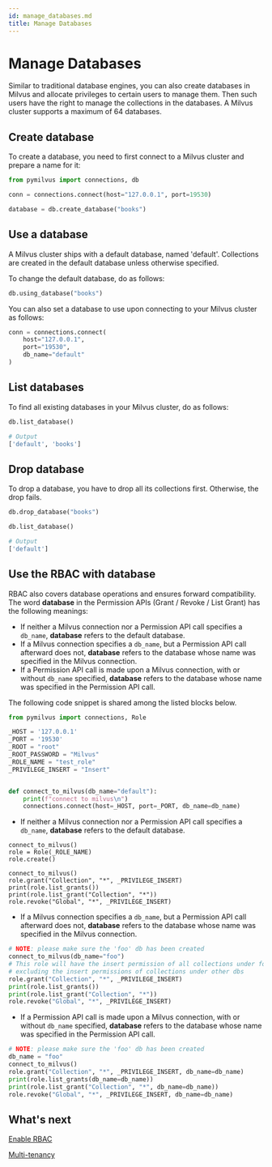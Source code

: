 ```yaml
---
id: manage_databases.md
title: Manage Databases
---
```


# Manage Databases

Similar to traditional database engines, you can also create databases in Milvus and allocate privileges to certain users to manage them. Then such users have the right to manage the collections in the databases. A Milvus cluster supports a maximum of 64 databases.

## Create database

To create a database, you need to first connect to a Milvus cluster and prepare a name for it:

```python
from pymilvus import connections, db

conn = connections.connect(host="127.0.0.1", port=19530)

database = db.create_database("books")
```

## Use a database

A Milvus cluster ships with a default database, named 'default'. Collections are created in the default database unless otherwise specified.

To change the default database, do as follows:

```python
db.using_database("books")
```

You can also set a database to use upon connecting to your Milvus cluster as follows:

```python
conn = connections.connect(
    host="127.0.0.1",
    port="19530",
    db_name="default"
)
```

## List databases

To find all existing databases in your Milvus cluster, do as follows:

```python
db.list_database()

# Output
['default', 'books']
```

## Drop database

To drop a database, you have to drop all its collections first. Otherwise, the drop fails.

```python
db.drop_database("books")

db.list_database()

# Output
['default']
```

## Use the RBAC with database

RBAC also covers database operations and ensures forward compatibility. The word **database** in the Permission APIs (Grant / Revoke / List Grant) has the following meanings:

- If neither a Milvus connection nor a Permission API call specifies a `db_name`, **database** refers to the default database.
- If a Milvus connection specifies a `db_name`, but a Permission API call afterward does not, **database** refers to the database whose name was specified in the Milvus connection.
- If a Permission API call is made upon a Milvus connection, with or without `db_name` specified, **database** refers to the database whose name was specified in the Permission API call.

The following code snippet is shared among the listed blocks below.

```python
from pymilvus import connections, Role

_HOST = '127.0.0.1'
_PORT = '19530'
_ROOT = "root"
_ROOT_PASSWORD = "Milvus"
_ROLE_NAME = "test_role"
_PRIVILEGE_INSERT = "Insert"


def connect_to_milvus(db_name="default"):
    print(f"connect to milvus\n")
    connections.connect(host=_HOST, port=_PORT, db_name=db_name)
```

- If neither a Milvus connection nor a Permission API call specifies a `db_name`, **database** refers to the default database.

```
connect_to_milvus()
role = Role(_ROLE_NAME)
role.create()

connect_to_milvus()
role.grant("Collection", "*", _PRIVILEGE_INSERT)
print(role.list_grants())
print(role.list_grant("Collection", "*"))
role.revoke("Global", "*", _PRIVILEGE_INSERT)
```

- If a Milvus connection specifies a `db_name`, but a Permission API call afterward does not, **database** refers to the database whose name was specified in the Milvus connection.

```python
# NOTE: please make sure the 'foo' db has been created
connect_to_milvus(db_name="foo")
# This role will have the insert permission of all collections under foo db,
# excluding the insert permissions of collections under other dbs
role.grant("Collection", "*", _PRIVILEGE_INSERT)
print(role.list_grants())
print(role.list_grant("Collection", "*"))
role.revoke("Global", "*", _PRIVILEGE_INSERT)
```

- If a Permission API call is made upon a Milvus connection, with or without `db_name` specified, **database** refers to the database whose name was specified in the Permission API call.

```python
# NOTE: please make sure the 'foo' db has been created
db_name = "foo"
connect_to_milvus()
role.grant("Collection", "*", _PRIVILEGE_INSERT, db_name=db_name)
print(role.list_grants(db_name=db_name))
print(role.list_grant("Collection", "*", db_name=db_name))
role.revoke("Global", "*", _PRIVILEGE_INSERT, db_name=db_name)
```

## What's next

[Enable RBAC](rbac.md)

[Multi-tenancy](multi_tenancy.md)
